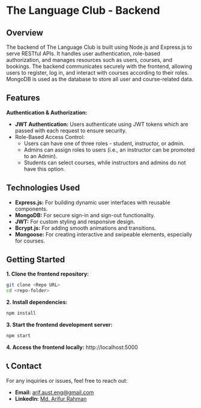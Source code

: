 # The Language Club - Backend

## Overview
The backend of The Language Club is built using Node.js and Express.js to serve RESTful APIs. It handles user authentication, role-based authorization, and manages resources such as users, courses, and bookings. The backend communicates securely with the frontend, allowing users to register, log in, and interact with courses according to their roles. MongoDB is used as the database to store all user and course-related data.

## Features

 **Authentication & Authorization:**
  - **JWT Authentication:** Users authenticate using JWT tokens which are passed with each request to ensure security.
  - Role-Based Access Control:
    - Users can have one of three roles - student, instructor, or admin.
    - Admins can assign roles to users (i.e., an instructor can be promoted to an Admin).
    - Students can select courses, while instructors and admins do not have this option.


## Technologies Used

- **Express.js:** For building dynamic user interfaces with reusable components.
- **MongoDB:** For secure sign-in and sign-out functionality.
- **JWT:** For custom styling and responsive design.
- **Bcrypt.js:** For adding smooth animations and transitions.
- **Mongoose:** For creating interactive and swipeable elements, especially for courses.

## Getting Started

**1. Clone the frontend repository:**
```bash
git clone <Repo URL>
cd <repo-folder>
```
**2. Install dependencies:**
```bash
npm install
```

**3. Start the frontend development server:**
```bash
npm start
```

**4. Access the frontend locally:**
    http://localhost:5000

## 📞 Contact

For any inquiries or issues, feel free to reach out:

- **Email:** [arif.aust.eng@gmail.com](mailto:arif.aust.eng@gmail.com)
- **LinkedIn:** [Md. Arifur Rahman](https://www.linkedin.com/in/engarif3/)
